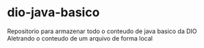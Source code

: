 # dio-java-basico
Repositorio para armazenar todo o conteudo de java basico da DIO
Aletrando o conteudo de um arquivo de forma local

